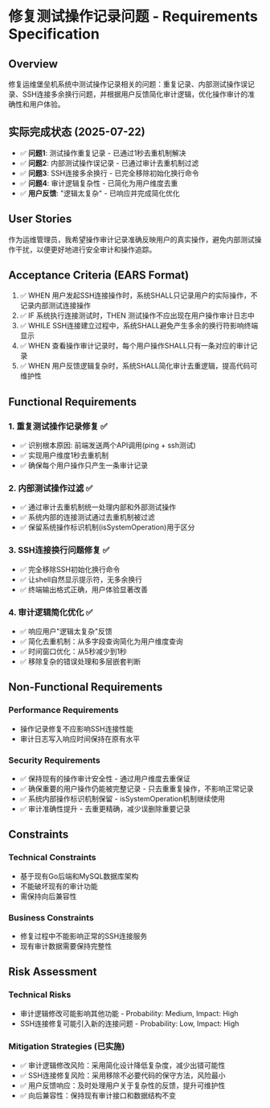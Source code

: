 # 修复测试操作记录问题 - Requirements Specification

## Overview  
修复运维堡垒机系统中测试操作记录相关的问题：重复记录、内部测试操作误记录、SSH连接多余换行问题，并根据用户反馈简化审计逻辑，优化操作审计的准确性和用户体验。

## 实际完成状态 (2025-07-22)
- ✅ **问题1**: 测试操作重复记录 - 已通过1秒去重机制解决
- ✅ **问题2**: 内部测试操作误记录 - 已通过审计去重机制过滤
- ✅ **问题3**: SSH连接多余换行 - 已完全移除初始化换行命令  
- ✅ **问题4**: 审计逻辑复杂性 - 已简化为用户维度去重
- ✅ **用户反馈**: "逻辑太复杂" - 已响应并完成简化优化

## User Stories
作为运维管理员，我希望操作审计记录准确反映用户的真实操作，避免内部测试操作干扰，以便更好地进行安全审计和操作追踪。

## Acceptance Criteria (EARS Format)
1. ✅ WHEN 用户发起SSH连接操作时，系统SHALL只记录用户的实际操作，不记录内部测试连接操作
2. ✅ IF 系统执行连接测试时，THEN 测试操作不应出现在用户操作审计日志中  
3. ✅ WHILE SSH连接建立过程中，系统SHALL避免产生多余的换行符影响终端显示
4. ✅ WHEN 查看操作审计记录时，每个用户操作SHALL只有一条对应的审计记录
5. ✅ WHEN 用户反馈逻辑复杂时，系统SHALL简化审计去重逻辑，提高代码可维护性

## Functional Requirements

### 1. 重复测试操作记录修复 ✅
- ✅ 识别根本原因: 前端发送两个API调用(ping + ssh测试)
- ✅ 实现用户维度1秒去重机制
- ✅ 确保每个用户操作只产生一条审计记录

### 2. 内部测试操作过滤 ✅  
- ✅ 通过审计去重机制统一处理内部和外部测试操作
- ✅ 系统内部的连接测试通过去重机制被过滤
- ✅ 保留系统操作标识机制(isSystemOperation)用于区分

### 3. SSH连接换行问题修复 ✅
- ✅ 完全移除SSH初始化换行命令
- ✅ 让shell自然显示提示符，无多余换行
- ✅ 终端输出格式正确，用户体验显著改善

### 4. 审计逻辑简化优化 ✅
- ✅ 响应用户"逻辑太复杂"反馈
- ✅ 简化去重机制：从多字段查询简化为用户维度查询  
- ✅ 时间窗口优化：从5秒减少到1秒
- ✅ 移除复杂的错误处理和多层嵌套判断

## Non-Functional Requirements

### Performance Requirements
- 操作记录修复不应影响SSH连接性能
- 审计日志写入响应时间保持在原有水平

### Security Requirements
- ✅ 保持现有的操作审计安全性 - 通过用户维度去重保证
- ✅ 确保重要的用户操作仍能被完整记录 - 只去重重复操作，不影响正常记录
- ✅ 系统内部操作标识机制保留 - isSystemOperation机制继续使用
- ✅ 审计准确性提升 - 去重更精确，减少误删除重要记录

## Constraints

### Technical Constraints
- 基于现有Go后端和MySQL数据库架构
- 不能破坏现有的审计功能
- 需保持向后兼容性

### Business Constraints
- 修复过程中不能影响正常的SSH连接服务
- 现有审计数据需要保持完整性

## Risk Assessment

### Technical Risks
- 审计逻辑修改可能影响其他功能 - Probability: Medium, Impact: High
- SSH连接修复可能引入新的连接问题 - Probability: Low, Impact: High

### Mitigation Strategies (已实施)
- ✅ 审计逻辑修改风险：采用简化设计降低复杂度，减少出错可能性
- ✅ SSH连接修复风险：采用移除不必要代码的保守方法，风险最小
- ✅ 用户反馈响应：及时处理用户关于复杂性的反馈，提升可维护性
- ✅ 向后兼容性：保持现有审计接口和数据结构不变